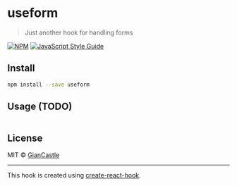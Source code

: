 # useform

> Just another hook for handling forms

[![NPM](https://img.shields.io/npm/v/useform.svg)](https://www.npmjs.com/package/useform) [![JavaScript Style Guide](https://img.shields.io/badge/code_style-standard-brightgreen.svg)](https://standardjs.com)

## Install

```bash
npm install --save useform
```

## Usage (TODO)

```jsx
```

## License

MIT © [GianCastle](https://github.com/GianCastle)

---

This hook is created using [create-react-hook](https://github.com/hermanya/create-react-hook).
